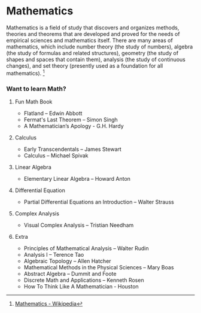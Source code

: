# Mathematics

Mathematics is a field of study that discovers and organizes methods, theories and theorems that are developed and proved for the needs of empirical sciences and mathematics itself. There are many areas of mathematics, which include number theory (the study of numbers), algebra (the study of formulas and related structures), geometry (the study of shapes and spaces that contain them), analysis (the study of continuous changes), and set theory (presently used as a foundation for all mathematics). [^1]

### Want to learn Math?

1. Fun Math Book

   - Flatland – Edwin Abbott
   - Fermat's Last Theorem – Simon Singh
   - A Mathematician’s Apology - G.H. Hardy

2. Calculus

   - Early Transcendentals – James Stewart
   - Calculus – Michael Spivak

3. Linear Algebra

   - Elementary Linear Algebra – Howard Anton

4. Differential Equation

   - Partial Differential Equations an Introduction – Walter Strauss

5. Complex Analysis

   - Visual Complex Analysis – Tristian Needham

6. Extra

   - Principles of Mathematical Analysis – Walter Rudin
   - Analysis I – Terence Tao
   - Algebraic Topology – Allen Hatcher
   - Mathematical Methods in the Physical Sciences – Mary Boas
   - Abstract Algebra – Dummit and Foote
   - Discrete Math and Applications – Kenneth Rosen
   - How To Think Like A Mathematician - Houston

[^1]: [Mathematics - Wikipedia](https://en.wikipedia.org/wiki/Mathematics)